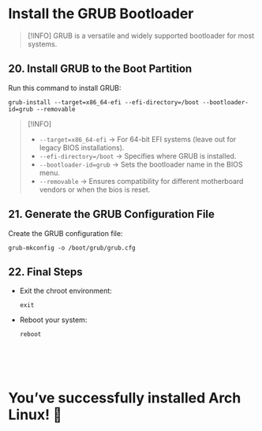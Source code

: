# Install the GRUB Bootloader

> [!INFO]
> GRUB is a versatile and widely supported bootloader for most systems.

## 20. Install GRUB to the Boot Partition

Run this command to install GRUB:

```shell
grub-install --target=x86_64-efi --efi-directory=/boot --bootloader-id=grub --removable
```

> [!INFO]
>
> - `--target=x86_64-efi` → For 64-bit EFI systems (leave out for legacy BIOS installations).
> - `--efi-directory=/boot` → Specifies where GRUB is installed.
> - `--bootloader-id=grub` → Sets the bootloader name in the BIOS menu.
> - `--removable` → Ensures compatibility for different motherboard vendors or when the bios is reset.

## 21. Generate the GRUB Configuration File

Create the GRUB configuration file:

```shell
grub-mkconfig -o /boot/grub/grub.cfg
```

## 22. Final Steps

- Exit the chroot environment:

  ```shell
  exit
  ```

- Reboot your system:
  ```shell
  reboot
  ```

<br><br><br>

# You’ve successfully installed Arch Linux! 🎉
